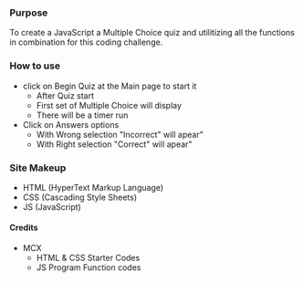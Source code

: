 
### Purpose

To create a JavaScript a Multiple Choice quiz and utilitizing all the functions in combination for this coding challenge.

### How to use

- click on Begin Quiz at the Main page to start it
  - After Quiz start
  - First set of Multiple Choice will display
  - There will be a timer run
- Click on Answers options
  - With Wrong selection "Incorrect" will apear"
  - With Right selection "Correct" will apear"

### Site Makeup

- HTML (HyperText Markup Language)
- CSS (Cascading Style Sheets)
- JS (JavaScript)

#### Credits

- MCX
  - HTML & CSS Starter Codes
  - JS Program Function codes




